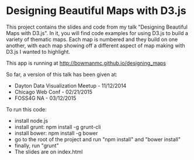 Designing Beautiful Maps with D3.js
==============

This project contains the slides and code from my talk
"Designing Beautiful Maps with D3.js". In it, you will find code examples
for using D3.js to build a variety of thematic maps. Each map is numbered
and they build on one another, with each map showing off a different aspect
of map making with D3.js I wanted to highlight.

This app is running at http://bowmanmc.github.io/designing_maps

So far, a version of this talk has been given at:
* Dayton Data Visualization Meetup - 11/12/2014
* Chicago Web Conf - 02/21/2015
* FOSS4G NA - 03/12/2015

To run this code:
- install node.js
- install grunt: npm install -g grunt-cli
- install bower: npm install -g bower
- go to the root of the project and run "npm install" and "bower install"
- finally, run "grunt"
- The slides are on index.html
